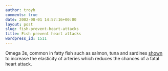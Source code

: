 ```yaml
---
author: troyh
comments: true
date: 2002-08-01 14:57:16+00:00
layout: post
slug: fish-prevent-heart-attacks
title: Fish prevent heart attacks
wordpress_id: 1511
---
```


Omega 3s, common in fatty fish such as salmon, tuna and sardines [shown](http://story.news.yahoo.com/news?tmpl=story&ncid=594&e=7&cid=594&u=/nm/20020731/hl_nm/heart_arteries_dc_1) to increase the elasticity of arteries which reduces the chances of a fatal heart attack.
